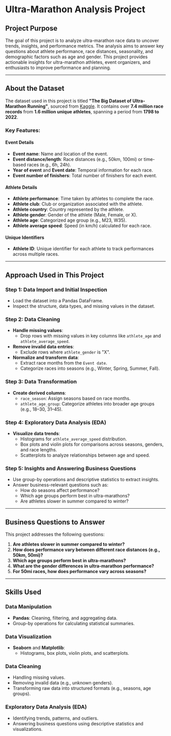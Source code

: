 # Ultra-Marathon Analysis Project

## Project Purpose
The goal of this project is to analyze ultra-marathon race data to uncover trends, insights, and performance metrics. The analysis aims to answer key questions about athlete performance, race distances, seasonality, and demographic factors such as age and gender. This project provides actionable insights for ultra-marathon athletes, event organizers, and enthusiasts to improve performance and planning.

---

## About the Dataset
The dataset used in this project is titled **"The Big Dataset of Ultra-Marathon Running"**, sourced from [Kaggle](https://www.kaggle.com/datasets/aiaiaidavid/the-big-dataset-of-ultra-marathon-running). It contains over **7.4 million race records** from **1.6 million unique athletes**, spanning a period from **1798 to 2022**.

### Key Features:

#### **Event Details**
- **Event name**: Name and location of the event.
- **Event distance/length**: Race distances (e.g., 50km, 100mi) or time-based races (e.g., 6h, 24h).
- **Year of event** and **Event date**: Temporal information for each race.
- **Event number of finishers**: Total number of finishers for each event.

#### **Athlete Details**
- **Athlete performance**: Time taken by athletes to complete the race.
- **Athlete club**: Club or organization associated with the athlete.
- **Athlete country**: Country represented by the athlete.
- **Athlete gender**: Gender of the athlete (Male, Female, or X).
- **Athlete age**: Categorized age group (e.g., M23, W35).
- **Athlete average speed**: Speed (in km/h) calculated for each race.

#### **Unique Identifiers**
- **Athlete ID**: Unique identifier for each athlete to track performances across multiple races.

---

## Approach Used in This Project

### **Step 1: Data Import and Initial Inspection**
- Load the dataset into a Pandas DataFrame.
- Inspect the structure, data types, and missing values in the dataset.

### **Step 2: Data Cleaning**
- **Handle missing values**:
  - Drop rows with missing values in key columns like `athlete_age` and `athlete_average_speed`.
- **Remove invalid data entries**:
  - Exclude rows where `athlete_gender` is "X".
- **Normalize and transform data**:
  - Extract race months from the `Event date`.
  - Categorize races into seasons (e.g., Winter, Spring, Summer, Fall).

### **Step 3: Data Transformation**
- **Create derived columns**:
  - `race_season`: Assign seasons based on race months.
  - `athlete_age_group`: Categorize athletes into broader age groups (e.g., 18–30, 31–45).

### **Step 4: Exploratory Data Analysis (EDA)**
- **Visualize data trends**:
  - Histograms for `athlete_average_speed` distribution.
  - Box plots and violin plots for comparisons across seasons, genders, and race lengths.
  - Scatterplots to analyze relationships between age and speed.

### **Step 5: Insights and Answering Business Questions**
- Use group-by operations and descriptive statistics to extract insights.
- Answer business-relevant questions such as:
  - How do seasons affect performance?
  - Which age groups perform best in ultra-marathons?
  - Are athletes slower in summer compared to winter?

---

## Business Questions to Answer
This project addresses the following questions:
1. **Are athletes slower in summer compared to winter?**
2. **How does performance vary between different race distances (e.g., 50km, 50mi)?**
3. **Which age groups perform best in ultra-marathons?**
4. **What are the gender differences in ultra-marathon performance?**
5. **For 50mi races, how does performance vary across seasons?**

---

## Skills Used

### **Data Manipulation**
- **Pandas**: Cleaning, filtering, and aggregating data.
- Group-by operations for calculating statistical summaries.

### **Data Visualization**
- **Seaborn** and **Matplotlib**:
  - Histograms, box plots, violin plots, and scatterplots.

### **Data Cleaning**
- Handling missing values.
- Removing invalid data (e.g., unknown genders).
- Transforming raw data into structured formats (e.g., seasons, age groups).

### **Exploratory Data Analysis (EDA)**
- Identifying trends, patterns, and outliers.
- Answering business questions using descriptive statistics and visualizations.
